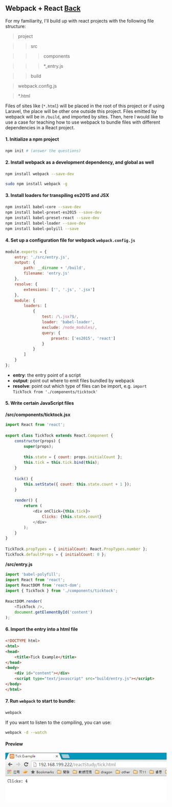 ## Webpack + React [Back](./../webpack.md)

For my familiarity, I'll build up with react projects with the following file structure:

> project

>> src

>>> components

>>> *_entry.js

>> build

> webpack.config.js

> *.html

Files of sites like (`*.html`) will be placed in the root of this project or if using Laravel, the place will be other one outside this project. Files emitted by webpack will be in `/build`, and imported by sites. Then, here I would like to use a case for teaching how to use webpack to bundle  files with different dependencies in a React project.

#### 1. Initialize a npm project

```bash
npm init # (answer the questions)
```

#### 2. Install webpack as a development dependency, and global as well

```bash
npm install webpack --save-dev
```

```bash
sudo npm install webpack -g
```

#### 3. Install loaders for transpiling es2015 and JSX

```bash
npm install babel-core --save-dev
npm install babel-preset-es2015 --save-dev
npm install babel-preset-react --save-dev
npm install babel-loader --save-dev
npm install babel-polyill --save
```

#### 4. Set up a configuration file for webpack `webpack.config.js`

```js
module.exports = {
	entry: './src/entry.js',
	output: {
		path: __dirname + '/build',
		filename: 'entry.js'
	},
	resolve: {
		extensions: ['', '.js', '.jsx']
	},
	module: {
		loaders: [
			{
				test: /\.jsx?$/,
				loader: 'babel-loader',
				exclude: /node_modules/,
				query: {
					presets: ['es2015', 'react']
				}
			}
		]
	}
};
```

- **entry**: the entry point of a script
- **output**: point out where to emit files bundled by webpack
- **resolve**: point out which type of files can be import, e.g. `import TickTock from './components/ticktock'`

#### 5. Write certain JavaScript files

**/src/components/ticktock.jsx**

```js
import React from 'react';

export class TickTock extends React.Component {
	constructor(props) {
		super(props);

		this.state = { count: props.initialCount };
		this.tick = this.tick.bind(this);
	}

	tick() {
		this.setState({ count: this.state.count + 1 });
	}

	render() {
		return (
			<div onClick={this.tick}>
				Clicks: {this.state.count}
			</div>
		);
	}
}

TickTock.propTypes = { initialCount: React.PropTypes.number };
TickTock.defaultProps = { initialCount: 0 };

```

**/src/entry.js**

```js
import 'babel-polyfill';
import React from 'react';
import ReactDOM from 'react-dom';
import { TickTock } from './components/ticktock';

ReactDOM.render(
    <TickTock />,
    document.getElementById('content')
);
```

#### 6. Import the entry into a html file

```html
<!DOCTYPE html>
<html>
<head>
	<title>Tick Example</title>
</head>
<body>
	<div id="content"></div>
    <script type="text/javascript" src="build/entry.js"></script>
</body>
</html>
```

#### 7. Run `webpack` to start to bundle:

```bash
webpack
```

If you want to listen to the compiling, you can use:

```bash
webpack -d --watch
```

#### Preview

![](./preview.png)
